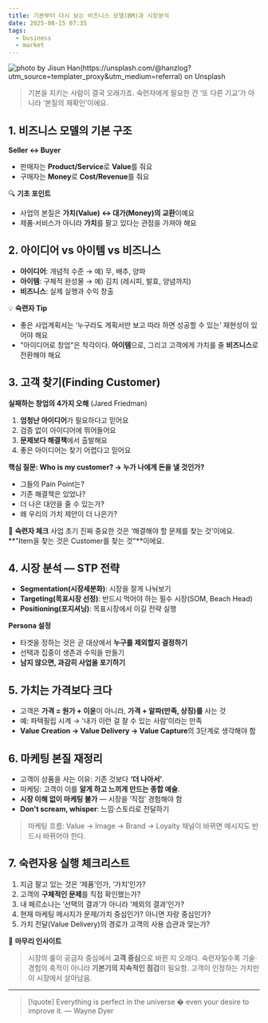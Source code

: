 ```yaml
---
title: 기본부터 다시 보는 비즈니스 모델(BM)과 시장분석
date: 2025-08-15 07:35
tags:
  - business
  - market
---
```


![photo by Jisun Han(https://unsplash.com/@hanzlog?utm_source=templater_proxy&utm_medium=referral) on Unsplash](https://images.unsplash.com/photo-1611326758959-07fb4a250fcc?crop=entropy&cs=srgb&fm=jpg&ixid=M3w2NDU1OTF8MHwxfHJhbmRvbXx8fHx8fHx8fDE3NTUyMTA5MTJ8&ixlib=rb-4.1.0&q=85&w=800&h=460)

> 기본을 지키는 사람이 결국 오래가죠.
> 숙련자에게 필요한 건 ‘또 다른 기교’가 아니라 ‘본질의 재확인’이에요.

## 1. 비즈니스 모델의 기본 구조

**Seller ↔ Buyer**

- 판매자는 **Product/Service**로 **Value**를 줘요
- 구매자는 **Money**로 **Cost/Revenue**를 줘요

🔍 **기초 포인트**

- 사업의 본질은 **가치(Value) ↔ 대가(Money)의 교환**이예요
- 제품·서비스가 아니라 **가치**를 팔고 있다는 관점을 가져야 해요

## 2. 아이디어 vs 아이템 vs 비즈니스

- **아이디어**: 개념적 수준 → 예) 무, 배추, 양파
- **아이템**: 구체적 완성물 → 예) 김치 (레시피, 발효, 양념까지)
- **비즈니스**: 실제 실행과 수익 창출

💡 **숙련자 Tip**

- 좋은 사업계획서는 ‘누구라도 계획서만 보고 따라 하면 성공할 수 있는’ 재현성이 있어야 해요
- "아이디어로 창업"은 착각이다. **아이템**으로, 그리고 고객에게 가치를 줄 **비즈니스**로 전환해야 해요

## 3. 고객 찾기(Finding Customer)

**실패하는 창업의 4가지 오해** (Jared Friedman)

1. **엄청난 아이디어**가 필요하다고 믿어요
2. 검증 없이 아이디어에 뛰어들어요
3. **문제보다 해결책**에서 출발해요
4. 좋은 아이디어는 찾기 어렵다고 믿어요

**핵심 질문: Who is my customer? → 누가 나에게 돈을 낼 것인가?**

- 그들의 Pain Point는?
- 기존 해결책은 있었나?
- 더 나은 대안을 줄 수 있는가?
- 왜 우리의 가치 제안이 더 나은가?

🔹 **숙련자 체크**
사업 초기 진짜 중요한 것은 ‘해결해야 할 문제를 찾는 것’이에요.
**"Item을 찾는 것은 Customer를 찾는 것"**이에요.

## 4. 시장 분석 — STP 전략

- **Segmentation(시장세분화)**: 시장을 잘게 나눠보기
- **Targeting(목표시장 선정)**: 반드시 먹어야 하는 필수 시장(SOM, Beach Head)
- **Positioning(포지셔닝)**: 목표시장에서 이길 전략 실행

**Persona 설정**

- 타겟을 정하는 것은 곧 대상에서 **누구를 제외할지 결정하기**
- 선택과 집중이 생존과 수익을 만들기
- **남지 않으면, 과감히 사업을 포기하기**

## 5. 가치는 가격보다 크다

- 고객은 **가격 = 원가 + 이윤**이 아니라, **가격 + 알파(만족, 상징)를** 사는 것
- 예: 파텍필립 시계 → '내가 이런 걸 찰 수 있는 사람’이라는 만족
- **Value Creation → Value Delivery → Value Capture**의 3단계로 생각해야 함

## 6. 마케팅 본질 재정리

- 고객이 상품을 사는 이유: 기존 것보다 **‘더 나아서’**.
- 마케팅: 고객이 이를 **알게 하고 느끼게 만드는 종합 예술**.
- **시장 이해 없이 마케팅 불가** — 시장을 ‘직접’ 경험해야 함
- **Don't scream, whisper**: 느낌·스토리로 전달하기

> 마케팅 흐름: Value → Image → Brand → Loyalty
> 채널이 바뀌면 메시지도 반드시 바뀌어야 한다.

## 7. 숙련자용 실행 체크리스트

1. 지금 팔고 있는 것은 ‘제품’인가, ‘가치’인가?
2. 고객의 **구체적인 문제**를 직접 확인했는가?
3. 내 페르소나는 ‘선택의 결과’가 아니라 ‘제외의 결과’인가?
4. 현재 마케팅 메시지가 문제/가치 중심인가? 아니면 자랑 중심인가?
5. 가치 전달(Value Delivery)의 경로가 고객의 사용 습관과 맞는가?

💬 **마무리 인사이트**

> 시장의 룰이 공급자 중심에서 **고객 중심**으로 바뀐 지 오래다.
> 숙련자일수록 기술·경험의 축적이 아니라 **기본기의 지속적인 점검**이 필요함.
> 고객이 인정하는 가치만이 시장에서 살아남음.

---

> [!quote] Everything is perfect in the universe � even your desire to improve it.
> — Wayne Dyer
